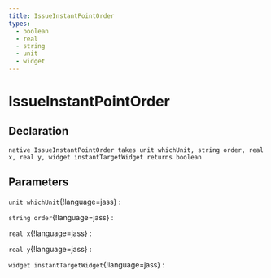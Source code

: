 ```yaml
---
title: IssueInstantPointOrder
types:
  - boolean
  - real
  - string
  - unit
  - widget
---
```


# IssueInstantPointOrder

## Declaration

```jass
native IssueInstantPointOrder takes unit whichUnit, string order, real x, real y, widget instantTargetWidget returns boolean
```

## Parameters
`unit whichUnit`{!language=jass}
: 

`string order`{!language=jass}
: 

`real x`{!language=jass}
: 

`real y`{!language=jass}
: 

`widget instantTargetWidget`{!language=jass}
: 
